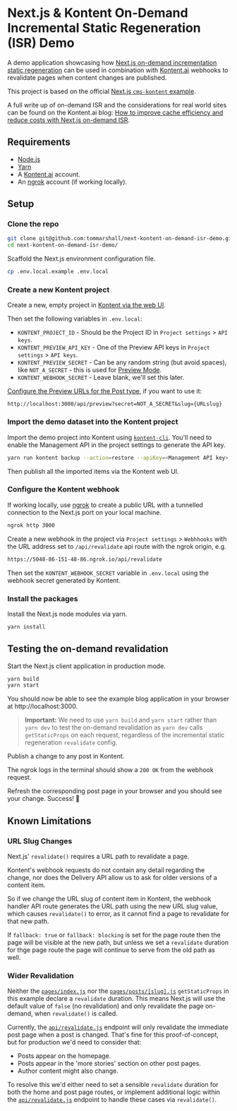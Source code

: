 # Next.js & Kontent On-Demand Incremental Static Regeneration (ISR) Demo

A demo application showcasing how [Next.js on-demand incrementation static regeneration](https://nextjs.org/docs/basic-features/data-fetching/incremental-static-regeneration#on-demand-revalidation) can be used in combination with [Kontent.ai](https://kontent.ai/) webhooks to revalidate pages when content changes are published.

This project is based on the official [Next.js `cms-kontent` example](https://github.com/vercel/next.js/tree/v12.1.6/examples/cms-kontent).

A full write up of on-demand ISR and the considerations for real world sites can be found on the Kontent.ai blog: [How to improve cache efficiency and reduce costs with Next.js on-demand ISR](https://kontent.ai/blog/leveraging-next-js-on-demand-isr/).

## Requirements

- [Node.js](https://nodejs.org/en/download/)
- [Yarn](https://yarnpkg.com/)
- A [Kontent.ai](https://kontent.ai/) account.
- An [ngrok](https://ngrok.com/) account (if working locally).

## Setup

### Clone the repo

```sh
git clone git@github.com:tommarshall/next-kontent-on-demand-isr-demo.git
cd next-kontent-on-demand-isr-demo/
```

Scaffold the Next.js environment configuration file.

```sh
cp .env.local.example .env.local
```

### Create a new Kontent project

Create a new, empty project in [Kontent via the web UI](https://app.kontent.ai/).

Then set the following variables in `.env.local`:

- `KONTENT_PROJECT_ID` - Should be the Project ID in `Project settings` > `API keys`.
- `KONTENT_PREVIEW_API_KEY` - One of the Preview API keys in `Project settings` > `API keys`.
- `KONTENT_PREVIEW_SECRET` - Can be any random string (but avoid spaces), like `NOT_A_SECRET` - this is used for [Preview Mode](https://nextjs.org/docs/advanced-features/preview-mode).
- `KONTENT_WEBHOOK_SECRET` - Leave blank, we'll set this later.

[Configure the Preview URLs for the Post type](https://github.com/vercel/next.js/tree/canary/examples/cms-kontent#step-5-try-preview-mode), if you want to use it:

```
http://localhost:3000/api/preview?secret=NOT_A_SECRET&slug={URLslug}
```

### Import the demo dataset into the Kontent project

Import the demo project into Kontent using [`kontent-cli`](https://github.com/Kentico/kontent-cli). You'll need to enable the Management API in the project settings to generate the API key.

```sh
yarn run kontent backup --action=restore --apiKey=<Management API key> --projectId=<Project ID> --zipFilename=kontent-backup
```

Then publish all the imported items via the Kontent web UI.

### Configure the Kontent webhook

If working locally, use [ngrok](https://ngrok.com) to create a public URL with a tunnelled connection to the Next.js port on your local machine.

```sh
ngrok http 3000
```

Create a new webhook in the project via `Project settings` > `Webhhooks` with the URL address set to `/api/revalidate` api route with the ngrok origin, e.g.

```sh
https://5048-86-151-48-86.ngrok.io/api/revalidate
```

Then set the `KONTENT_WEBHOOK_SECRET` variable in `.env.local` using the webhook secret generated by Kontent.

### Install the packages

Install the Next.js node modules via yarn.

```sh
yarn install
```

## Testing the on-demand revalidation

Start the Next.js client application in production mode.

```sh
yarn build
yarn start
```

You should now be able to see the example blog application in your browser at http://localhost:3000.

> **Important:** We need to use `yarn build` and `yarn start` rather than `yarn dev` to test the on-demand revalidation as `yarn dev` calls `getStaticProps` on each request, regardless of the incremental static regeneration `revalidate` config.

Publish a change to any post in Kontent.

The ngrok logs in the terminal should show a `200 OK` from the webhook request.

Refresh the corresponding post page in your browser and you should see your change. Success! :raised_hands:

## Known Limitations

### URL Slug Changes

Next.js' `revalidate()` requires a URL path to revalidate a page.

Kontent's webhook requests do not contain any detail regarding the change, nor does the Delivery API allow us to ask for older versions of a content item.

So if we change the URL slug of content item in Kontent, the webhook handler API route generates the URL path using the new URL slug value, which causes `revalidate()` to error, as it cannot find a page to revalidate for that new path.

If `fallback: true` or `fallback: blocking` is set for the page route then the page will be visible at the new path, but unless we set a `revalidate` duration for thge page route the page will continue to serve from the old path as well.

### Wider Revalidation

Neither the [`pages/index.js`](./pages/index.js) nor the [`pages/posts/[slug].js`](./pages/posts/[slug].js) `getStaticProps` in this example declare a `revalidate` duration. This means Next.js will use the default value of `false` (no revalidation) and only revalidate the page on-demand, when `revalidate()` is called.

Currently, the [`api/revalidate.js`](./pages/api/revalidate.js) endpoint will only revalidate the immediate post page when a post is changed. That's fine for this proof-of-concept, but for production we'd need to consider that:

- Posts appear on the homepage.
- Posts appear in the 'more stories' section on other post pages.
- Author content might also change.

To resolve this we'd either need to set a sensible `revalidate` duration for both the home and post page routes, or implement additional logic within the [`api/revalidate.js`](./pages/api/revalidate.js) endpoint to handle these cases via `revalidate()`.
